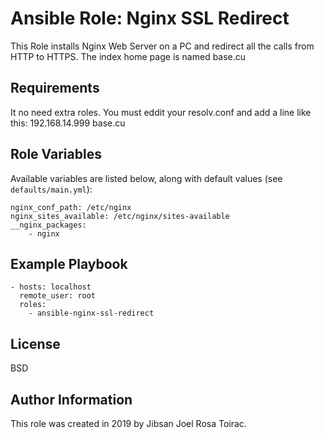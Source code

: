 Ansible Role: Nginx SSL Redirect
=========

This Role installs Nginx Web Server on a PC and redirect all the calls from HTTP to HTTPS. The index home page is named base.cu 

Requirements
------------

It no need extra roles. You must eddit your resolv.conf and add a line like this:
   192.168.14.999  base.cu
	
   

Role Variables
--------------

Available variables are listed below, along with default values (see `defaults/main.yml`):

    nginx_conf_path: /etc/nginx
    nginx_sites_available: /etc/nginx/sites-available
    __nginx_packages:
    	- nginx
  		

Example Playbook
----------------

    - hosts: localhost
      remote_user: root
      roles:
    	- ansible-nginx-ssl-redirect

License
-------

BSD

Author Information
------------------

This role was created in 2019 by Jibsan Joel Rosa Toirac.
